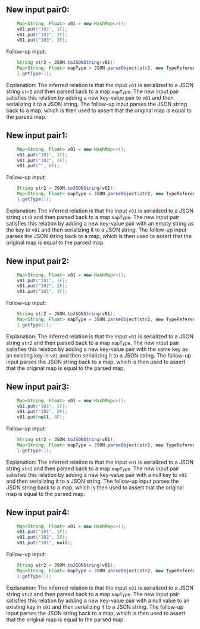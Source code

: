 ## New input pair0:
```java
    Map<String, Float> v01 = new HashMap<>();
    v01.put("101", 1F);
    v01.put("102", 2F);
    v01.put("103", 3F);
```
Follow-up input:
```java
    String str2 = JSON.toJSONString(v01);
    Map<String, Float> mapType = JSON.parseObject(str2, new TypeReference<Map<String, Float>>() {
    }.getType());
```
Explanation: The inferred relation is that the input `v01` is serialized to a JSON string `str2` and then parsed back to a map `mapType`. The new input pair satisfies this relation by adding a new key-value pair to `v01` and then serializing it to a JSON string. The follow-up input parses the JSON string back to a map, which is then used to assert that the original map is equal to the parsed map.

## New input pair1:
```java
    Map<String, Float> v01 = new HashMap<>();
    v01.put("101", 1F);
    v01.put("102", 2F);
    v01.put("", 0F);
```
Follow-up input:
```java
    String str2 = JSON.toJSONString(v01);
    Map<String, Float> mapType = JSON.parseObject(str2, new TypeReference<Map<String, Float>>() {
    }.getType());
```
Explanation: The inferred relation is that the input `v01` is serialized to a JSON string `str2` and then parsed back to a map `mapType`. The new input pair satisfies this relation by adding a new key-value pair with an empty string as the key to `v01` and then serializing it to a JSON string. The follow-up input parses the JSON string back to a map, which is then used to assert that the original map is equal to the parsed map.

## New input pair2:
```java
    Map<String, Float> v01 = new HashMap<>();
    v01.put("101", 1F);
    v01.put("102", 2F);
    v01.put("101", 3F);
```
Follow-up input:
```java
    String str2 = JSON.toJSONString(v01);
    Map<String, Float> mapType = JSON.parseObject(str2, new TypeReference<Map<String, Float>>() {
    }.getType());
```
Explanation: The inferred relation is that the input `v01` is serialized to a JSON string `str2` and then parsed back to a map `mapType`. The new input pair satisfies this relation by adding a new key-value pair with the same key as an existing key in `v01` and then serializing it to a JSON string. The follow-up input parses the JSON string back to a map, which is then used to assert that the original map is equal to the parsed map.

## New input pair3:
```java
    Map<String, Float> v01 = new HashMap<>();
    v01.put("101", 1F);
    v01.put("102", 2F);
    v01.put(null, 0F);
```
Follow-up input:
```java
    String str2 = JSON.toJSONString(v01);
    Map<String, Float> mapType = JSON.parseObject(str2, new TypeReference<Map<String, Float>>() {
    }.getType());
```
Explanation: The inferred relation is that the input `v01` is serialized to a JSON string `str2` and then parsed back to a map `mapType`. The new input pair satisfies this relation by adding a new key-value pair with a null key to `v01` and then serializing it to a JSON string. The follow-up input parses the JSON string back to a map, which is then used to assert that the original map is equal to the parsed map.

## New input pair4:
```java
    Map<String, Float> v01 = new HashMap<>();
    v01.put("101", 1F);
    v01.put("102", 2F);
    v01.put("101", null);
```
Follow-up input:
```java
    String str2 = JSON.toJSONString(v01);
    Map<String, Float> mapType = JSON.parseObject(str2, new TypeReference<Map<String, Float>>() {
    }.getType());
```
Explanation: The inferred relation is that the input `v01` is serialized to a JSON string `str2` and then parsed back to a map `mapType`. The new input pair satisfies this relation by adding a new key-value pair with a null value to an existing key in `v01` and then serializing it to a JSON string. The follow-up input parses the JSON string back to a map, which is then used to assert that the original map is equal to the parsed map.
